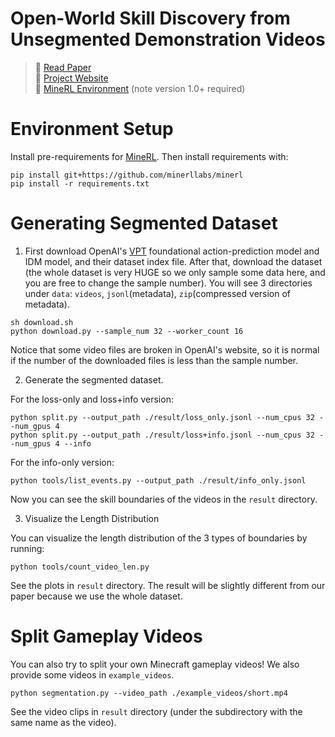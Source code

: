 

# Open-World Skill Discovery from Unsegmented Demonstration Videos

> :page_facing_up: [Read Paper](https://craftjarvis.github.io/SkillDiscovery/static/paper.pdf) \
  :link: [Project Website](https://craftjarvis.github.io/SkillDiscovery) \
  :space_invader: [MineRL Environment](https://github.com/minerllabs/minerl) (note version 1.0+ required)


# Environment Setup

Install pre-requirements for [MineRL](https://minerl.readthedocs.io/en/latest/tutorials/index.html).
Then install requirements with:

```
pip install git+https://github.com/minerllabs/minerl
pip install -r requirements.txt
```

# Generating Segmented Dataset

1. First download OpenAI's [VPT](https://github.com/openai/Video-Pre-Training) foundational action-prediction model and IDM model, and their dataset index file.
After that, download the dataset (the whole dataset is very HUGE so we only sample some data here, and you are free to change the sample number). You will see 3 directories under `data`: `videos`, `jsonl`(metadata), `zip`(compressed version of metadata).

```
sh download.sh
python download.py --sample_num 32 --worker_count 16
```

Notice that some video files are broken in OpenAI's website, so it is normal if the number of the downloaded files is less than the sample number.

2. Generate the segmented dataset.

For the loss-only and loss+info version:
```
python split.py --output_path ./result/loss_only.jsonl --num_cpus 32 --num_gpus 4
python split.py --output_path ./result/loss+info.jsonl --num_cpus 32 --num_gpus 4 --info
```

For the info-only version:
```
python tools/list_events.py --output_path ./result/info_only.jsonl
```

Now you can see the skill boundaries of the videos in the `result` directory.

3. Visualize the Length Distribution

You can visualize the length distribution of the 3 types of boundaries by running:
```
python tools/count_video_len.py
```

See the plots in `result` directory. The result will be slightly different from our paper because we use the whole dataset.

# Split Gameplay Videos

You can also try to split your own Minecraft gameplay videos! We also provide some videos in `example_videos`.

```
python segmentation.py --video_path ./example_videos/short.mp4
```

See the video clips in `result` directory (under the subdirectory with the same name as the video).
